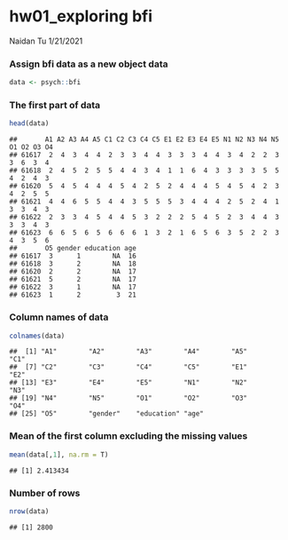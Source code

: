 hw01\_exploring bfi
================
Naidan Tu
1/21/2021

### Assign bfi data as a new object data

``` r
data <- psych::bfi
```

### The first part of data

``` r
head(data)
```

    ##       A1 A2 A3 A4 A5 C1 C2 C3 C4 C5 E1 E2 E3 E4 E5 N1 N2 N3 N4 N5 O1 O2 O3 O4
    ## 61617  2  4  3  4  4  2  3  3  4  4  3  3  3  4  4  3  4  2  2  3  3  6  3  4
    ## 61618  2  4  5  2  5  5  4  4  3  4  1  1  6  4  3  3  3  3  5  5  4  2  4  3
    ## 61620  5  4  5  4  4  4  5  4  2  5  2  4  4  4  5  4  5  4  2  3  4  2  5  5
    ## 61621  4  4  6  5  5  4  4  3  5  5  5  3  4  4  4  2  5  2  4  1  3  3  4  3
    ## 61622  2  3  3  4  5  4  4  5  3  2  2  2  5  4  5  2  3  4  4  3  3  3  4  3
    ## 61623  6  6  5  6  5  6  6  6  1  3  2  1  6  5  6  3  5  2  2  3  4  3  5  6
    ##       O5 gender education age
    ## 61617  3      1        NA  16
    ## 61618  3      2        NA  18
    ## 61620  2      2        NA  17
    ## 61621  5      2        NA  17
    ## 61622  3      1        NA  17
    ## 61623  1      2         3  21

### Column names of data

``` r
colnames(data)
```

    ##  [1] "A1"        "A2"        "A3"        "A4"        "A5"        "C1"       
    ##  [7] "C2"        "C3"        "C4"        "C5"        "E1"        "E2"       
    ## [13] "E3"        "E4"        "E5"        "N1"        "N2"        "N3"       
    ## [19] "N4"        "N5"        "O1"        "O2"        "O3"        "O4"       
    ## [25] "O5"        "gender"    "education" "age"

### Mean of the first column excluding the missing values

``` r
mean(data[,1], na.rm = T)
```

    ## [1] 2.413434

### Number of rows

``` r
nrow(data)
```

    ## [1] 2800
